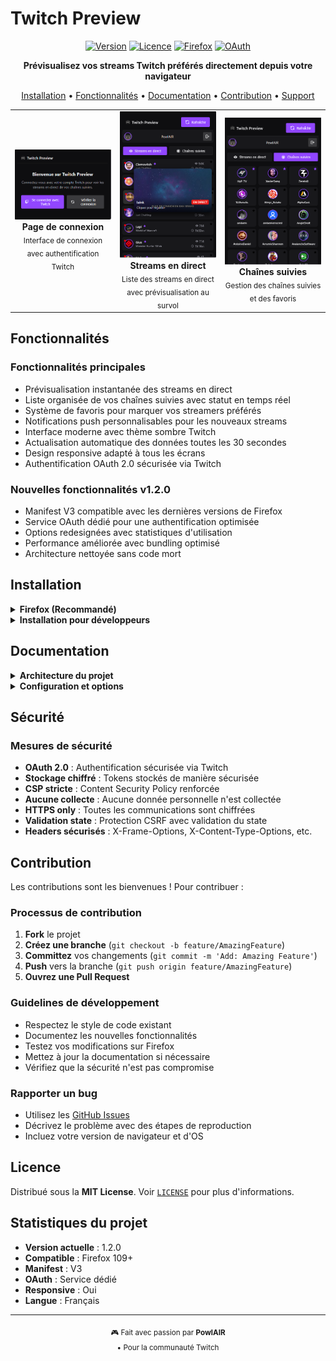 # Twitch Preview

<div align="center">

[![Version](https://img.shields.io/badge/version-1.2.0-purple)](https://github.com/powlair/twitch-preview/releases)
[![Licence](https://img.shields.io/badge/license-MIT-blue)](LICENSE)
[![Firefox](https://img.shields.io/badge/Firefox-Manifest%20V3-orange?logo=firefox)](Version-Firefox/)
[![OAuth](https://img.shields.io/badge/OAuth-Handler-success?logo=vercel)](twitch-oauth-handler/)

**Prévisualisez vos streams Twitch préférés directement depuis votre navigateur**

[Installation](#installation) •
[Fonctionnalités](#fonctionnalités) •
[Documentation](#documentation) •
[Contribution](#contribution) •
[Support](#contact)

</div>

<div align="center">
  <table>
    <tr>
      <td align="center" width="33%">
        <img src="docs/images/login.png" alt="Page de connexion" width="250"/><br/>
        <b>Page de connexion</b><br/>
        <sub>Interface de connexion avec authentification Twitch</sub>
      </td>
      <td align="center" width="33%">
        <img src="docs/images/streams.png" alt="Streams en direct" width="250"/><br/>
        <b>Streams en direct</b><br/>
        <sub>Liste des streams en direct avec prévisualisation au survol</sub>
      </td>
      <td align="center" width="33%">
        <img src="docs/images/channels.png" alt="Chaînes suivies" width="250"/><br/>
        <b>Chaînes suivies</b><br/>
        <sub>Gestion des chaînes suivies et des favoris</sub>
      </td>
    </tr>
  </table>
</div>

## Fonctionnalités

### Fonctionnalités principales
- Prévisualisation instantanée des streams en direct
- Liste organisée de vos chaînes suivies avec statut en temps réel
- Système de favoris pour marquer vos streamers préférés
- Notifications push personnalisables pour les nouveaux streams
- Interface moderne avec thème sombre Twitch
- Actualisation automatique des données toutes les 30 secondes
- Design responsive adapté à tous les écrans
- Authentification OAuth 2.0 sécurisée via Twitch

### Nouvelles fonctionnalités v1.2.0
- Manifest V3 compatible avec les dernières versions de Firefox
- Service OAuth dédié pour une authentification optimisée
- Options redesignées avec statistiques d'utilisation
- Performance améliorée avec bundling optimisé
- Architecture nettoyée sans code mort

## Installation

<details>
<summary><b>Firefox (Recommandé)</b></summary>

### Installation manuelle
1. Téléchargez le dossier `Version-Firefox/`
2. Ouvrez Firefox et allez dans `about:debugging`
3. Cliquez sur "Ce Firefox" > "Charger un module temporaire"
4. Sélectionnez le fichier `manifest.json` dans `Version-Firefox/`

### Requirements Firefox
- Firefox 109+ (Manifest V3 support)
- Service Workers activés (par défaut depuis Firefox 115)

</details>

<details>
<summary><b> Installation pour développeurs</b></summary>

### 1. Cloner le projet
```bash
git clone https://github.com/powlair/twitch-preview.git
cd twitch-preview
```

### 2. Configuration API Twitch
- Créez une application sur [Twitch Developer Console](https://dev.twitch.tv/console)
- Dans `Version-Firefox/src/utils/env.js`, configurez :
  ```javascript
  export const CLIENT_ID = 'votre_client_id';
  export const CLIENT_SECRET = 'votre_client_secret';
  export const REDIRECT_URI = 'https://twitch-preview.vercel.app/api/auth/callback';
  ```

### 3. Déployer le service OAuth (optionnel)
```bash
cd twitch-oauth-handler
npm install
npm run build
# Déployer sur Vercel ou autre plateforme
```

### 4. Installer l'extension
- **Firefox** : `about:debugging` > "Ce Firefox" > "Charger un module temporaire"
- Sélectionner `Version-Firefox/manifest.json`

</details>

## Documentation

<details>
<summary><b>Architecture du projet</b></summary>

```
Twitch-Preview/
├── Version-Firefox/              # Extension Firefox (Manifest V3)
│   ├── manifest.json                # Configuration extension
│   └── src/
│       ├── assets/icons/           # Icônes extension
│       ├── auth/                   # Authentification OAuth
│       ├── background/             # Service Worker
│       │   └── background-firefox.js  # Script principal bundlé
│       ├── options/                # Page des options
│       │   ├── options.html        # Interface options
│       │   ├── options.css         # Styles modernes
│       │   └── options-firefox.js  # Script options bundlé
│       ├── popup/                  # Interface principale
│       │   ├── index.html          # Structure popup
│       │   ├── style.css           # Styles popup
│       │   └── popup-firefox.js    # Script popup bundlé
│       └── utils/
│           └── env.js              # Configuration API
│
├── twitch-oauth-handler/         # Service OAuth Next.js
│   ├── pages/
│   │   ├── index.tsx               # Page d'accueil service
│   │   ├── 404.tsx                 # Page erreur 404
│   │   └── api/auth/
│   │       └── callback.ts         # Handler OAuth callback
│   ├── next.config.ts              # Configuration Next.js
│   └── package.json                # Dépendances service
│
└── docs/                        # Documentation et images
```

### **Flux d'authentification**
1. **Extension** → Ouvre popup OAuth Twitch
2. **Twitch** → Utilisateur autorise l'application
3. **Service OAuth** → Traite le callback et valide
4. **Extension** → Reçoit le token et stocke sécurisé

</details>

<details>
<summary><b> Configuration et options</b></summary>

### **Options disponibles**
- **Notifications** : Activer/désactiver les alertes push
- **Favoris uniquement** : Limiter les notifications aux streamers favoris
- **Statistiques** : Visualiser les métriques d'utilisation
- **Actualisation auto** : Rafraîchissement toutes les 30 secondes
- **Gestion favoris** : Ajouter/supprimer des streamers favoris

### **Permissions requises (Manifest V3)**
- `storage` : Stockage sécurisé des préférences et tokens
- `notifications` : Affichage des alertes de nouveaux streams
- `action` : Badge et popup de l'extension
- `host_permissions` : Accès aux APIs Twitch et service OAuth

### **URLs autorisées**
- `https://api.twitch.tv/*` : API Helix Twitch
- `https://id.twitch.tv/*` : Service d'authentification Twitch
- `https://twitch-preview.vercel.app/*` : Service OAuth handler

</details>

## Sécurité

### **Mesures de sécurité**
- **OAuth 2.0** : Authentification sécurisée via Twitch
- **Stockage chiffré** : Tokens stockés de manière sécurisée
- **CSP stricte** : Content Security Policy renforcée
- **Aucune collecte** : Aucune donnée personnelle n'est collectée
- **HTTPS only** : Toutes les communications sont chiffrées
- **Validation state** : Protection CSRF avec validation du state
- **Headers sécurisés** : X-Frame-Options, X-Content-Type-Options, etc.

## Contribution

Les contributions sont les bienvenues ! Pour contribuer :

### **Processus de contribution**
1. **Fork** le projet
2. **Créez une branche** (`git checkout -b feature/AmazingFeature`)
3. **Committez** vos changements (`git commit -m 'Add: Amazing Feature'`)
4. **Push** vers la branche (`git push origin feature/AmazingFeature`)
5. **Ouvrez une Pull Request**

### **Guidelines de développement**
- Respectez le style de code existant
- Documentez les nouvelles fonctionnalités
- Testez vos modifications sur Firefox
- Mettez à jour la documentation si nécessaire
- Vérifiez que la sécurité n'est pas compromise

### **Rapporter un bug**
- Utilisez les [GitHub Issues](https://github.com/powlair/twitch-preview/issues)
- Décrivez le problème avec des étapes de reproduction
- Incluez votre version de navigateur et d'OS

## Licence

Distribué sous la **MIT License**. Voir [`LICENSE`](LICENSE) pour plus d'informations.

## Statistiques du projet

- **Version actuelle** : 1.2.0
- **Compatible** : Firefox 109+
- **Manifest** : V3
- **OAuth** : Service dédié
- **Responsive** : Oui
- **Langue** : Français

---

<div align="center">
  <sub>🎮 Fait avec passion par <strong>PowlAIR</strong></br>
   • Pour la communauté Twitch</sub>
</div>

